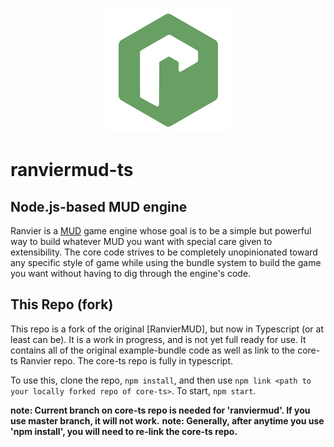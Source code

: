 <p align="center"><img class="readme-logo" src="https://raw.githubusercontent.com/RanvierMUD/docs/master/resources/logo.png"></p>

# ranviermud-ts

## Node.js-based MUD engine

Ranvier is a [MUD](https://en.wikipedia.org/wiki/MUD) game engine whose goal is to be a simple but powerful way to build whatever MUD you want with special care given to extensibility. The core code strives to be completely unopinionated toward any specific style of game while using the bundle system to build the game you want without having to dig through the engine's code.


## This Repo (fork)

This repo is a fork of the original [RanvierMUD], but now in Typescript (or at least can be). It is a work in progress, and is not yet full ready for use. It contains all of the original example-bundle code as well as link to the core-ts Ranvier repo. The core-ts repo is fully in typescript.

To use this, clone the repo, `npm install`, and then use `npm link <path to your locally forked repo of core-ts>`.
To start, `npm start`.

**note: Current branch on core-ts repo is needed for 'ranviermud'. If you use master branch, it will not work.**
**note: Generally, after anytime you use 'npm install', you will need to re-link the core-ts repo.**
